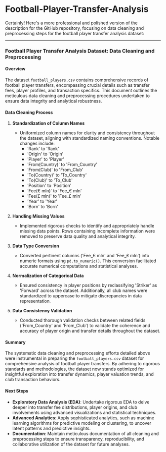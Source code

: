 # Football-Player-Transfer-Analysis
Certainly! Here's a more professional and polished version of the description for the GitHub repository, focusing on data cleaning and preprocessing steps for the football player transfer analysis dataset:

---

### Football Player Transfer Analysis Dataset: Data Cleaning and Preprocessing

#### Overview
The dataset `football_players.csv` contains comprehensive records of football player transfers, encompassing crucial details such as transfer fees, player profiles, and transaction specifics. This document outlines the meticulous data cleaning and preprocessing procedures undertaken to ensure data integrity and analytical robustness.

#### Data Cleaning Process

1. **Standardization of Column Names**
   - Uniformized column names for clarity and consistency throughout the dataset, aligning with standardized naming conventions. Notable changes include:
     - 'Rank' to 'Rank'
     - 'Origin' to 'Origin'
     - 'Player' to 'Player'
     - 'From(Country)' to 'From_Country'
     - 'From(Club)' to 'From_Club'
     - 'To(Country)' to 'To_Country'
     - 'To(Club)' to 'To_Club'
     - 'Position' to 'Position'
     - 'Fee(€ mln)' to 'Fee_€ mln'
     - 'Fee(£ mln)' to 'Fee_£ mln'
     - 'Year' to 'Year'
     - 'Born' to 'Born'

2. **Handling Missing Values**
   - Implemented rigorous checks to identify and appropriately handle missing data points. Rows containing incomplete information were removed to preserve data quality and analytical integrity.

3. **Data Type Conversion**
   - Converted pertinent columns ('Fee_€ mln' and 'Fee_£ mln') into numeric formats using `pd.to_numeric()`. This conversion facilitated accurate numerical computations and statistical analyses.

4. **Normalization of Categorical Data**
   - Ensured consistency in player positions by reclassifying 'Striker' as 'Forward' across the dataset. Additionally, all club names were standardized to uppercase to mitigate discrepancies in data representation.

5. **Data Consistency Validation**
   - Conducted thorough validation checks between related fields ('From_Country' and 'From_Club') to validate the coherence and accuracy of player origin and transfer details throughout the dataset.

#### Summary
The systematic data cleaning and preprocessing efforts detailed above were instrumental in preparing the `football_players.csv` dataset for comprehensive analysis of football player transfers. By adhering to rigorous standards and methodologies, the dataset now stands optimized for insightful exploration into transfer dynamics, player valuation trends, and club transaction behaviors.

#### Next Steps
- **Exploratory Data Analysis (EDA)**: Undertake rigorous EDA to delve deeper into transfer fee distributions, player origins, and club involvements using advanced visualizations and statistical techniques.
- **Advanced Analytics**: Apply sophisticated analytics, such as machine learning algorithms for predictive modeling or clustering, to uncover latent patterns and predictive insights.
- **Documentation**: Maintain meticulous documentation of all cleaning and preprocessing steps to ensure transparency, reproducibility, and collaborative utilization of the dataset for future analyses.
